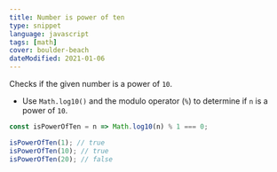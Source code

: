 ```yaml
---
title: Number is power of ten
type: snippet
language: javascript
tags: [math]
cover: boulder-beach
dateModified: 2021-01-06
---
```


Checks if the given number is a power of `10`.

- Use `Math.log10()` and the modulo operator (`%`) to determine if `n` is a power of `10`.

```js
const isPowerOfTen = n => Math.log10(n) % 1 === 0;

isPowerOfTen(1); // true
isPowerOfTen(10); // true
isPowerOfTen(20); // false
```
